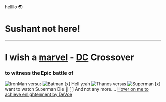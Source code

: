 hellllo :earth_asia:
# Sushant ~~not~~ here!
---
# I wish a [marvel](https://www.youtube.com/channel/UCvC4D8onUfXzvjTOM-dBfEA "MCU YouTube link") - [DC](https://www.youtube.com/channel/UCiifkYAs_bq1pt_zbNAzYGg "DC Comics YouTube link") **Crossover** 
### to witness the Epic battle of 
![IronMan](https://i.annihil.us/u/prod/marvel/i/mg/c/60/55b6a28ef24fa.jpg "Genius Playboy Billionaire Philanthropist")
versus
![Batman](https://www.dccomics.com/sites/default/files/GalleryChar_1920x1080_BM_Cv38_54b5d0d1ada864.04916624.jpg "He just needs Time to prepare")
[x] Hell yeah
![Thanos](https://am22.akamaized.net/tms/cnt/uploads/2018/05/Thanos-armor-in-Avengers-Infinity-War-1200x600.jpg "I lost interest in Death(my comical girlfriend) too! after the Snap XD")
versus
![Superman](https://www.dccomics.com/sites/default/files/GalleryChar_1900x900_MOS_52e05e3fe24a61.04593858.jpg "El mayarah")
[x] want to watch Superman Die :new_moon_with_face:
[ ] And not any more....
[Hover on me to achieve enlightenment by DeVoe](http://i.qkme.me/353t7q.jpg "Now Hover on all the images :P")
